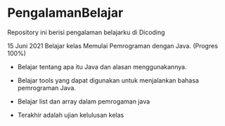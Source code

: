 # PengalamanBelajar
Repository ini berisi pengalaman belajarku di Dicoding

15 Juni 2021
Belajar kelas Memulai Pemrograman dengan Java. (Progres 100%)

* Belajar tentang apa itu Java dan alasan menggunakannya.

* Belajar tools yang dapat digunakan untuk menjalankan bahasa pemrograman Java.

* Belajar list dan array dalam pemrogaman java

* Terakhir adalah ujian kelulusan kelas

